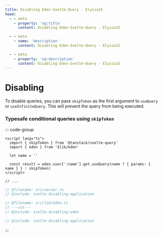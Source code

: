 ```yaml
---
title: Disabling Eden-Svelte-Query - ElysiaJS
head:
  - - meta
    - property: 'og:title'
      content: Disabling Eden-Svelte-Query - ElysiaJS

  - - meta
    - name: 'description'
      content: Disabling Eden-Svelte-Query - ElysiaJS

  - - meta
    - property: 'og:description'
      content: Disabling Eden-Svelte-Query - ElysiaJS
---
```


# Disabling

<template>

```typescript twoslash include svelte-disabling-application
import { Elysia, t } from 'elysia'
import { batchPlugin } from '@ap0nia/eden-svelte-query'

export const app = new Elysia().use(batchPlugin()).get('/user/:name', (context) => {
  return {
    name: context.params.name,
  }
})

export type App = typeof app
```

```typescript twoslash include svelte-disabling-eden
// @noErrors
import { createEdenTreatySvelteQuery } from '@ap0nia/eden-svelte-query'
import type { App } from '../server'

export const eden = createEdenTreatySvelteQuery<App>()
```

</template>

To disable queries, you can pass `skipToken` as the first argument to `useQuery` or `useInfiniteQuery`. This will prevent the query from being executed.

### Typesafe conditional queries using `skipToken`

::: code-group

```svelte [src/routes/+page.svelte]
<script lang="ts">
  import { skipToken } from '@tanstack/svelte-query'
  import { eden } from '$lib/eden'

  let name = ''

  const result = eden.user[':name'].get.useQuery(name ? { params: { name } } : skipToken)
</script>

// ...
```

```typescript twoslash [src/lib/eden.ts]
// @filename: src/server.ts
// @include: svelte-disabling-application

// @filename: src/lib/eden.ts
// ---cut---
// @include: svelte-disabling-eden
```

```typescript twoslash [src/server.ts]
// @include: svelte-disabling-application
```

:::

